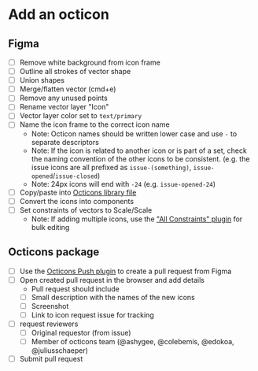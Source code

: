 # Add an octicon

## Figma
- [ ] Remove white background from icon frame
- [ ] Outline all strokes of vector shape
- [ ] Union shapes
- [ ] Merge/flatten vector (cmd+e)
- [ ] Remove any unused points
- [ ] Rename vector layer "Icon"
- [ ] Vector layer color set to `text/primary`
- [ ] Name the icon frame to the correct icon name
  - Note: Octicon names should be written lower case and use `-` to separate descriptors
  - Note: If the icon is related to another icon or is part of a set, check the naming convention of the other icons to be consistent. (e.g. the issue icons are all prefixed as `issue-(something)`, `issue-opened`/`issue-closed`)
  - Note: 24px icons will end with `-24` (e.g. `issue-opened-24`)
- [ ] Copy/paste into [Octicons library file](https://www.figma.com/file/1ljgTFkT5NKNRfq5hw07JQ/Octicons?node-id=0%3A1)
- [ ] Convert the icons into components
- [ ] Set constraints of vectors to Scale/Scale
  - Note: If adding multiple icons, use the ["All Constraints" plugin](https://www.figma.com/community/plugin/847224511609531534/All-Constraints) for bulk editing

## Octicons package
- [ ] Use the [Octicons Push plugin](https://www.figma.com/community/plugin/825432045044458754/Octicons-Push) to create a pull request from Figma
- [ ] Open created pull request in the browser and add details
  - Pull request should include
  - [ ] Small description with the names of the new icons
  - [ ] Screenshot
  - [ ] Link to icon request issue for tracking
- [ ] request reviewers
  - [ ] Original requestor (from issue)
  - [ ] Member of octicons team (@ashygee, @colebemis, @edokoa, @juliusschaeper)
- [ ] Submit pull request
